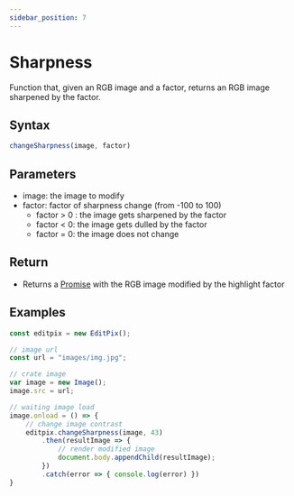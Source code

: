 ```yaml
---
sidebar_position: 7
---
```


# Sharpness

Function that, given an RGB image and a factor, returns an RGB image sharpened by the factor.

## Syntax

```jsx
changeSharpness(image, factor)
```

## Parameters

- image: the image to modify
- factor: factor of sharpness change (from -100 to 100)
    - factor > 0 : the image gets sharpened by the factor
    - factor < 0: the image gets dulled by the factor
    - factor = 0: the image does not change

## Return

- Returns a [Promise](https://developer.mozilla.org/en-US/docs/Web/JavaScript/Reference/Global_Objects/Promise) with the RGB image modified  by the highlight factor

## Examples

```jsx
const editpix = new EditPix();

// image url
const url = "images/img.jpg";

// crate image
var image = new Image();
image.src = url;

// waiting image load
image.onload = () => {
    // change image contrast
    editpix.changeSharpness(image, 43)
        .then(resultImage => {
            // render modified image
            document.body.appendChild(resultImage);
        })
        .catch(error => { console.log(error) })
}
```